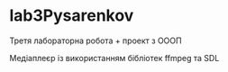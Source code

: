 # lab3Pysarenkov
Третя лабораторна робота + проект з ОООП 

Медіаплеєр із використанням бібліотек ffmpeg та SDL
